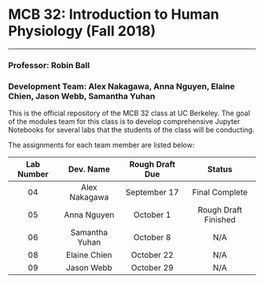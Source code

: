 # MCB 32: Introduction to Human Physiology (Fall 2018)

---
### Professor: Robin Ball

### Development Team: Alex Nakagawa, Anna Nguyen, Elaine Chien, Jason Webb, Samantha Yuhan

This is the official repository of the MCB 32 class at UC Berkeley. The goal of the modules team for this class is to develop comprehensive Jupyter Notebooks for several labs that the students of the class will be conducting.

The assignments for each team member are listed below:

| Lab Number      | Dev. Name       | Rough Draft Due  | Status          |
| :-------------: | :-------------: | :-------------:  | :-------------: |
| 04              |  Alex Nakagawa  | September 17     | Final Complete  |
| 05              |  Anna Nguyen    | October 1        | Rough Draft Finished|
| 06              |  Samantha Yuhan | October 8        | N/A             |
| 08              |  Elaine Chien   | October 22       | N/A             |
| 09              |  Jason Webb     | October 29       | N/A             |
